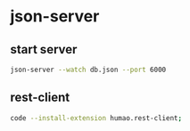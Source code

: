 # json-server

## start server

```sh
json-server --watch db.json --port 6000
```

## rest-client

```sh
code --install-extension humao.rest-client;
```
